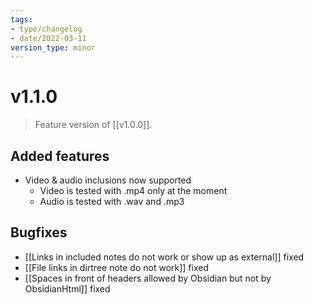 ```yaml
---
tags:
- type/changelog
- date/2022-03-11
version_type: minor
---
```


# v1.1.0
> Feature version of [[v1.0.0]].

## Added features
- Video & audio inclusions now supported
	- Video is tested with .mp4 only at the moment
	- Audio is tested with .wav and .mp3

## Bugfixes
- [[Links in included notes do not work or show up as external]] fixed
- [[File links in dirtree note do not work]] fixed
- [[Spaces in front of headers allowed by Obsidian but not by ObsidianHtml]] fixed